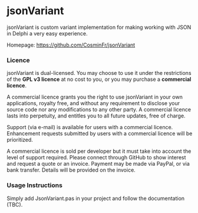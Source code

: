 # jsonVariant
jsonVariant is custom variant implementation for making working with JSON in Delphi a very easy experience.

Homepage: https://github.com/CosminFr/jsonVariant

### Licence
jsonVariant is dual-licensed. You may choose to use it under the restrictions of the <b>GPL v3 licence</b> at no cost to you, or you may purchase a <b>commercial licence</b>.  

A commercial licence grants you the right to use jsonVariant in your own applications, royalty free, and without any requirement to disclose your source code nor any modifications to any other party.  A commercial licence lasts into perpetuity, and entitles you to all future updates, free of charge.  

Support (via e-mail) is available for users with a commercial licence.  Enhancement requests submitted by users with a commercial licence will be prioritized.

A commercial licence is sold per developer but it must take into account the level of support required.
Please connect through GitHub to show interest and request a quote or an invoice.  Payment may be made via PayPal, or via bank transfer.  Details will be provided on the invoice.

### Usage Instructions
Simply add JsonVariant.pas in your project and follow the documentation (TBC).

